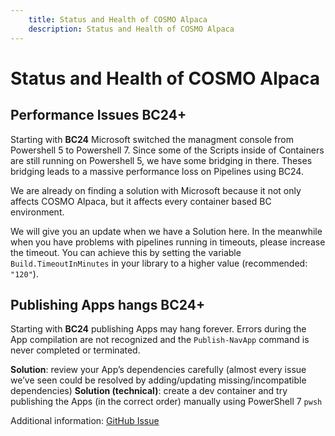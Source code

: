 ```yaml
---
    title: Status and Health of COSMO Alpaca
    description: Status and Health of COSMO Alpaca
---
```


# Status and Health of COSMO Alpaca

## Performance Issues BC24+

Starting with **BC24** Microsoft switched the managment console from Powershell 5 to Powershell 7.
Since some of the Scripts inside of Containers are still running on Powershell 5, we have some bridging in there. Theses bridging leads to a massive performance loss on Pipelines using BC24.

We are already on finding a solution with Microsoft because it not only affects COSMO Alpaca, but it affects every container based BC environment.

We will give you an update when we have a Solution here. In the meanwhile when you have problems with pipelines running in timeouts, please increase the timeout.
You can achieve this by setting the variable `Build.TimeoutInMinutes` in your library to a higher value (recommended: `"120"`).

## Publishing Apps hangs BC24+

Starting with **BC24** publishing Apps may hang forever.
Errors during the App compilation are not recognized and the `Publish-NavApp` command is never completed or terminated.

**Solution**: review your App’s dependencies carefully (almost every issue we’ve seen could be resolved by adding/updating missing/incompatible dependencies)
**Solution (technical)**: create a dev container and try publishing the Apps (in the correct order) manually using PowerShell 7 `pwsh`

Additional information: [GitHub Issue](https://github.com/microsoft/AL/issues/7750)

